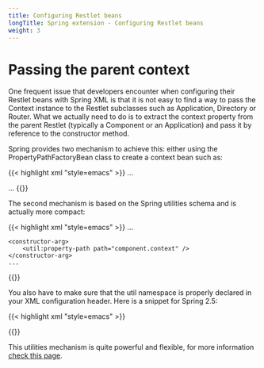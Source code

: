 ```yaml
---
title: Configuring Restlet beans
longTitle: Spring extension - Configuring Restlet beans
weight: 3
---
```

# Passing the parent context

One frequent issue that developers encounter when configuring their
Restlet beans with Spring XML is that it is not easy to find a way to
pass the Context instance to the Restlet subclasses such as Application,
Directory or Router. What we actually need to do is to extract the
context property from the parent Restlet (typically a Component or an
Application) and pass it by reference to the constructor method.

Spring provides two mechanism to achieve this: either using the
PropertyPathFactoryBean class to create a context bean such as:

{{< highlight xml "style=emacs" >}}<!-- Restlet Component bean -->
<bean id="component" class="org.restlet.ext.spring.SpringComponent">
    ...
</bean>

<!-- Component's Context bean -->
<bean id="component.context" class="org.springframework.beans.factory.config.PropertyPathFactoryBean"/>

<!-- Application bean -->
<bean id="application" class="org.restlet.Application">
    <constructor-arg ref="component.context" />
    ...
</bean>
{{</ highlight >}}

The second mechanism is based on the Spring utilities schema and is
actually more compact:

{{< highlight xml "style=emacs" >}}<!-- Restlet Component bean -->
<bean id="component" class="org.restlet.ext.spring.SpringComponent">
    ...
</bean>

<!-- Application bean -->
    <constructor-arg>
        <util:property-path path="component.context" />
    </constructor-arg>
    ...
</bean>
{{</ highlight >}}

You also have to make sure that the util namespace is properly declared
in your XML configuration header. Here is a snippet for Spring 2.5:

{{< highlight xml "style=emacs" >}}<?xml version="1.0" encoding="UTF-8"?>
<beans xmlns="http://www.springframework.org/schema/beans"
       xmlns:xsi="http://www.w3.org/2001/XMLSchema-instance"
       xmlns:util="http://www.springframework.org/schema/util"
       xsi:schemaLocation="
http://www.springframework.org/schema/beans http://www.springframework.org/schema/beans/spring-beans-2.5.xsd
http://www.springframework.org/schema/util http://www.springframework.org/schema/util/spring-util-2.5.xsd">

<!-- Add you <bean/> definitions here -->

</beans>
{{</ highlight >}}

This utilities mechanism is quite powerful and flexible, for more
information [check this
page](http://static.springframework.org/spring/docs/2.5.x/reference/xsd-config.html#xsd-config-body-schemas-util-property-path).
